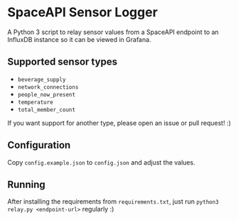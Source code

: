 # SpaceAPI Sensor Logger

A Python 3 script to relay sensor values from a SpaceAPI endpoint to an
InfluxDB instance so it can be viewed in Grafana.

## Supported sensor types

- `beverage_supply`
- `network_connections`
- `people_now_present`
- `temperature`
- `total_member_count`

If you want support for another type, please open an issue or pull request! :)

## Configuration

Copy `config.example.json` to `config.json` and adjust the values.

## Running

After installing the requirements from `requirements.txt`, just run `python3
relay.py <endpoint-url>` regularly :)
